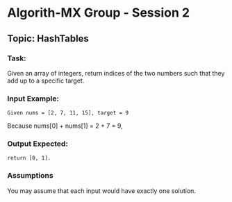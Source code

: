 # Algorith-MX Group - Session 2

## Topic: HashTables

### Task:

Given an array of integers, return indices of the two numbers such that they add up to a specific target.

### Input Example:
```
Given nums = [2, 7, 11, 15], target = 9
```
Because nums[0] + nums[1] = 2 + 7 = 9,

### Output Expected:

```
return [0, 1].
```

### Assumptions
You may assume that each input would have exactly one solution.
